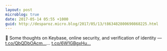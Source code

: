 ```yaml
---
layout: post
microblog: true
date: 2017-05-14 05:55 +1000
guid: http://desparoz.micro.blog/2017/05/13/t863482800690868225.html
---
```

🔗 Some thoughts on Keybase, online security, and verification of identity — [t.co/QbQDbOAcm...](https://t.co/QbQDbOAcmj)… [t.co/6W1GBgxHu...](https://t.co/6W1GBgxHua)
